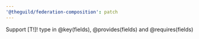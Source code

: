```yaml
---
'@theguild/federation-composition': patch
---
```


Support [T!]! type in @key(fields), @provides(fields) and @requires(fields)
